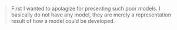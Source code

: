 > First I wanted to apolagize for presenting such poor models. I basically do not have any model, they are merely a representation result of how a model could be developed.


